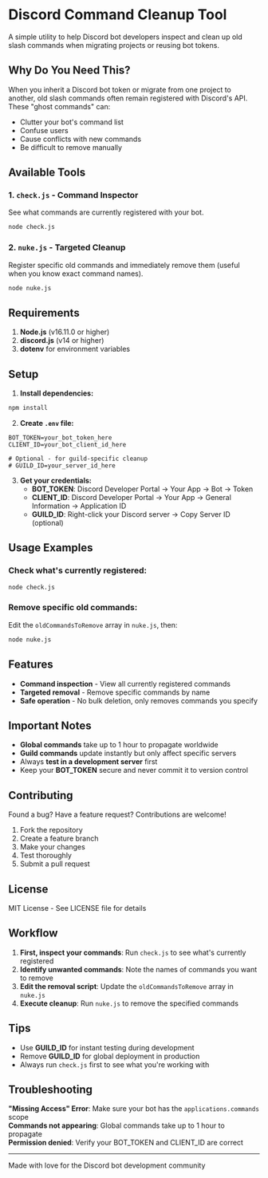 # Discord Command Cleanup Tool

A simple utility to help Discord bot developers inspect and clean up old slash commands when migrating projects or reusing bot tokens.

## Why Do You Need This?

When you inherit a Discord bot token or migrate from one project to another, old slash commands often remain registered with Discord's API. These "ghost commands" can:
- Clutter your bot's command list
- Confuse users
- Cause conflicts with new commands
- Be difficult to remove manually

## Available Tools

### 1. `check.js` - Command Inspector
See what commands are currently registered with your bot.
```bash
node check.js
```

### 2. `nuke.js` - Targeted Cleanup
Register specific old commands and immediately remove them (useful when you know exact command names).
```bash
node nuke.js
```

## Requirements

1. **Node.js** (v16.11.0 or higher)
2. **discord.js** (v14 or higher)
3. **dotenv** for environment variables

## Setup

1. **Install dependencies:**
```bash
npm install
```

2. **Create `.env` file:**
```env
BOT_TOKEN=your_bot_token_here
CLIENT_ID=your_bot_client_id_here

# Optional - for guild-specific cleanup
# GUILD_ID=your_server_id_here
```

3. **Get your credentials:**
   - **BOT_TOKEN**: Discord Developer Portal → Your App → Bot → Token
   - **CLIENT_ID**: Discord Developer Portal → Your App → General Information → Application ID
   - **GUILD_ID**: Right-click your Discord server → Copy Server ID (optional)

## Usage Examples

### Check what's currently registered:
```bash
node check.js
```

### Remove specific old commands:
Edit the `oldCommandsToRemove` array in `nuke.js`, then:
```bash
node nuke.js
```

## Features

- **Command inspection** - View all currently registered commands
- **Targeted removal** - Remove specific commands by name
- **Safe operation** - No bulk deletion, only removes commands you specify

## Important Notes

- **Global commands** take up to 1 hour to propagate worldwide
- **Guild commands** update instantly but only affect specific servers
- Always **test in a development server** first
- Keep your **BOT_TOKEN** secure and never commit it to version control

## Contributing

Found a bug? Have a feature request? Contributions are welcome!

1. Fork the repository
2. Create a feature branch
3. Make your changes
4. Test thoroughly
5. Submit a pull request

## License

MIT License - See LICENSE file for details

## Workflow

1. **First, inspect your commands**: Run `check.js` to see what's currently registered
2. **Identify unwanted commands**: Note the names of commands you want to remove
3. **Edit the removal script**: Update the `oldCommandsToRemove` array in `nuke.js`
4. **Execute cleanup**: Run `nuke.js` to remove the specified commands

## Tips

- Use **GUILD_ID** for instant testing during development
- Remove **GUILD_ID** for global deployment in production
- Always run `check.js` first to see what you're working with

## Troubleshooting

**"Missing Access" Error**: Make sure your bot has the `applications.commands` scope  
**Commands not appearing**: Global commands take up to 1 hour to propagate  
**Permission denied**: Verify your BOT_TOKEN and CLIENT_ID are correct

---

Made with love for the Discord bot development community